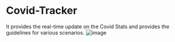 # Covid-Tracker
It provides the real-time update on the Covid Stats and provides the guidelines for various scenarios.
![image](https://firebasestorage.googleapis.com/v0/b/screenshot-5de40.appspot.com/o/Covid%2FUntitled%20design.png?alt=media&token=7bac67cf-ae42-4904-a1ae-56f1f4132474)

